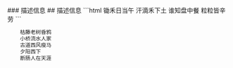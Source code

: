 <description>
    ### 描述信息
    ## 描述信息
    ```html
        锄禾日当午
        汗滴禾下土
        谁知盘中餐
        粒粒皆辛劳
    ```
</description>

``` html
    枯藤老树昏鸦
    小桥流水人家
    古道西风瘦马
    夕阳西下
    断肠人在天涯
```
